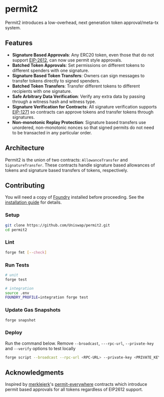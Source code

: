 # permit2

Permit2 introduces a low-overhead, next generation token approval/meta-tx system.

## Features

- **Signature Based Approvals**: Any ERC20 token, even those that do not support [EIP-2612](https://eips.ethereum.org/EIPS/eip-2612), can now use permit style approvals.
- **Batched Token Approvals**: Set permissions on different tokens to different spenders with one signature.
- **Signature Based Token Transfers**: Owners can sign messages to transfer tokens directly to signed spenders.
- **Batched Token Transfers**: Transfer different tokens to different recipients with one signature.
- **Safe Arbitrary Data Verification**: Verify any extra data by passing through a witness hash and witness type.
- **Signature Verification for Contracts**: All signature verification supports [EIP-1271](https://eips.ethereum.org/EIPS/eip-1271) so contracts can approve tokens and transfer tokens through signatures.
- **Non-monotonic Replay Protection**: Signature based transfers use unordered, non-monotonic nonces so that signed permits do not need to be transacted in any particular order.

## Architecture

Permit2 is the union of two contracts: `AllowanceTransfer` and `SignatureTransfer`. These contracts handle signature based allowances of tokens and signature based transfers of tokens, respectively.

## Contributing

You will need a copy of [Foundry](https://github.com/foundry-rs/foundry) installed before proceeding. See the [installation guide](https://github.com/foundry-rs/foundry#installation) for details.

### Setup

```sh
git clone https://github.com/Uniswap/permit2.git
cd permit2
```

### Lint

```sh
forge fmt [--check]
```

### Run Tests

```sh
# unit
forge test

# integration
source .env
FOUNDRY_PROFILE=integration forge test
```

### Update Gas Snapshots

```sh
forge snapshot
```

### Deploy
Run the command below. Remove `--broadcast`, `---rpc-url`, `--private-key` and `--verify` options to test locally
```sh
forge script --broadcast --rpc-url <RPC-URL> --private-key <PRIVATE_KEY> --verify script/DeployPermit2.s.sol:DeployPermit2
```

## Acknowledgments

Inspired by [merklejerk](https://github.com/merklejerk)'s [permit-everywhere](https://github.com/merklejerk/permit-everywhere) contracts which introduce permit based approvals for all tokens regardless of EIP2612 support.
